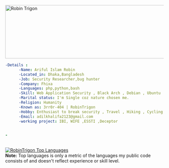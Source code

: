 <a href="https://cooltext.com"><img src="https://images.cooltext.com/5598067.png" width="688" height="170" alt="Robin Trigon" /></a>

```yaml
-Details :
      -Name: Ariful Islam Robin
      -Located_in: Dhaka,Bangladesh
      -Job: Security Researcher,bug hunter
      -Company: Fhixa
      -Languages: php,python,bash
      -Skill: Web Application Security , Black Arch , Debian , Ubuntu
      -Marital status: I'm Single coz nature chosen me.
      -Religion: Humanity
      -Known as: 3rr0r-404 | RobinTrigon
      -Hobby: Enthusiast to break security , Travel , Hiking , Cycling
      -Email: adilkhalifa2123@gmail.com
      -working project: IBI, WIFE ,ESSTI ,Deceptor
      
      
-

```
<br>
  <a href="https://github.com/RobinTrigon/github-readme-stats"><img alt="RobinTrigon Top Languages" src="https://github-readme-stats.vercel.app/api/top-langs/?username=RobinTrigon&langs_count=8&count_private=true&layout=compact&theme=react&hide_border=true&bg_color=0D1117" /></a>
  <br/>
  <b>Note:</b> Top languages is only a metric of the languages my public code consists of and doesn't reflect experience or skill level.
